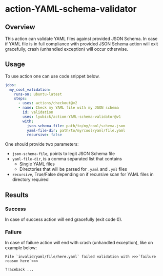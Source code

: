 # action-YAML-schema-validator

## Overview
This action can validate YAML files against provided JSON Schema. In case if YAML file is in full compliance
with provided JSON Schema action will exit gracefully, crash (unhandled exception) will occur otherwise.

## Usage
To use action one can use code snippet below.
```yaml
jobs:
  my_cool_validation:
    runs-on: ubuntu-latest
    steps:
      - uses: actions/checkout@v2
      - name: Check my YAML file with my JSON schema
        id: validation
        uses: lyubick/action-YAML-schema-validator@v1
        with:
          json-schema-file: path/to/my/cool/schema.json
          yaml-file-dir: path/to/my/cool/yaml/file.yaml
          recursive: false
```
One should provide two parameters:
- `json-schema-file`, points to legit JSON Schema file
- `yaml-file-dir`, is a comma separated list that contains
  - Single YAML files
  - Directories that will be parsed for `.yaml` and `.yml` files
- `recursive`, True/False depending on if recursive scan for YAML files in directory required

## Results
### Success
In case of success action will end gracefully (exit code 0).

### Failure
In case of failure action will end with crash (unhandled exception), like on example below:
```text
File `invalid/yaml/file/here.yaml` failed validation with >>>`failure reason here`<<<

Traceback ...
```
